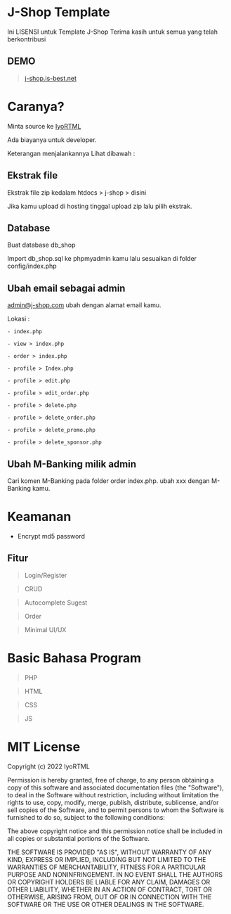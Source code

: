 # J-Shop Template
Ini LISENSI untuk Template J-Shop Terima kasih untuk semua yang telah berkontribusi

## DEMO
>[j-shop.is-best.net](http://j-shop.is-best.net/)

# Caranya?
Minta source ke [IyoRTML](mailto:iyortml@gmail.com)

Ada biayanya untuk developer.

Keterangan menjalankannya Lihat dibawah :

## Ekstrak file
Ekstrak file zip kedalam htdocs > j-shop > disini

Jika kamu upload di hosting tinggal upload zip lalu pilih ekstrak.

## Database
Buat database db_shop

Import db_shop.sql ke phpmyadmin kamu lalu sesuaikan di folder config/index.php

## Ubah email sebagai admin
admin@j-shop.com ubah dengan alamat email kamu.

Lokasi :

`- index.php`

`- view > index.php`

`- order > index.php`

`- profile > Index.php`

`- profile > edit.php`

`- profile > edit_order.php`

`- profile > delete.php`

`- profile > delete_order.php`

`- profile > delete_promo.php`

`- profile > delete_sponsor.php`

## Ubah M-Banking milik admin
Cari komen M-Banking pada folder order index.php.
ubah xxx dengan M-Banking kamu.

# Keamanan
- Encrypt md5 password

## Fitur
> Login/Register

> CRUD

> Autocomplete Sugest

> Order

> Minimal UI/UX

# Basic Bahasa Program
> PHP

> HTML

> CSS

> JS

# MIT License

Copyright (c) 2022 IyoRTML

Permission is hereby granted, free of charge, to any person obtaining a copy
of this software and associated documentation files (the "Software"), to deal
in the Software without restriction, including without limitation the rights
to use, copy, modify, merge, publish, distribute, sublicense, and/or sell
copies of the Software, and to permit persons to whom the Software is
furnished to do so, subject to the following conditions:

The above copyright notice and this permission notice shall be included in all
copies or substantial portions of the Software.

THE SOFTWARE IS PROVIDED "AS IS", WITHOUT WARRANTY OF ANY KIND, EXPRESS OR
IMPLIED, INCLUDING BUT NOT LIMITED TO THE WARRANTIES OF MERCHANTABILITY,
FITNESS FOR A PARTICULAR PURPOSE AND NONINFRINGEMENT. IN NO EVENT SHALL THE
AUTHORS OR COPYRIGHT HOLDERS BE LIABLE FOR ANY CLAIM, DAMAGES OR OTHER
LIABILITY, WHETHER IN AN ACTION OF CONTRACT, TORT OR OTHERWISE, ARISING FROM,
OUT OF OR IN CONNECTION WITH THE SOFTWARE OR THE USE OR OTHER DEALINGS IN THE
SOFTWARE.
